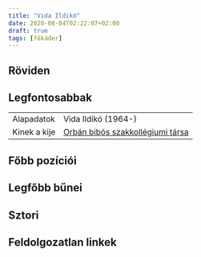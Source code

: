 ```yaml
---
title: "Vida Ildikó"
date: 2020-08-04T02:22:07+02:00
draft: true
tags: [főkáder]
---
```


## Röviden



## Legfontosabbak

|                           |                                                                    |
| :---                      | :----                                                              |
| Alapadatok                | Vida Ildikó (1964-)                                                |
| Kinek a kije              | [Orbán bibós szakkollégiumi társa](../orban-viktor)                |

## Főbb pozíciói


## Legfőbb bűnei



## Sztori

## Feldolgozatlan linkek
